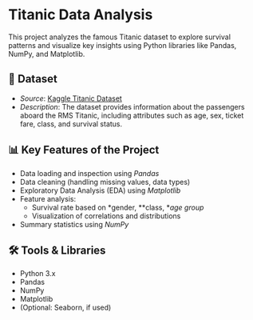 # Titanic Data Analysis

This project analyzes the famous Titanic dataset to explore survival patterns and visualize key insights using Python libraries like Pandas, NumPy, and Matplotlib.

## 📌 Dataset

- *Source*: [Kaggle Titanic Dataset](https://www.kaggle.com/c/titanic/data)
- *Description*: The dataset provides information about the passengers aboard the RMS Titanic, including attributes such as age, sex, ticket fare, class, and survival status.

## 📊 Key Features of the Project

- Data loading and inspection using *Pandas*
- Data cleaning (handling missing values, data types)
- Exploratory Data Analysis (EDA) using *Matplotlib*
- Feature analysis:
  - Survival rate based on *gender, **class, **age group*
  - Visualization of correlations and distributions
- Summary statistics using *NumPy*

## 🛠 Tools & Libraries

- Python 3.x
- Pandas
- NumPy
- Matplotlib
- (Optional: Seaborn, if used)
